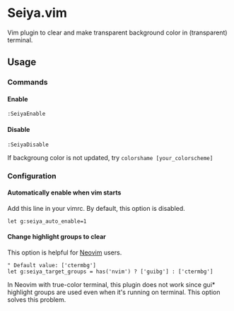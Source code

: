 Seiya.vim
=========

Vim plugin to clear and make transparent background color in (transparent) terminal.

## Usage

### Commands

#### Enable

`:SeiyaEnable`

#### Disable

`:SeiyaDisable`

If backgroung color is not updated, try `colorshame [your_colorscheme]`

### Configuration

#### Automatically enable when vim starts

Add this line in your vimrc. By default, this option is disabled.

```vim
let g:seiya_auto_enable=1
```

#### Change highlight groups to clear

This option is helpful for [Neovim](https://neovim.io/) users.

```vim
" Default value: ['ctermbg']
let g:seiya_target_groups = has('nvim') ? ['guibg'] : ['ctermbg']
```

In Neovim with true-color terminal, this plugin does not work since gui\* highlight groups are used even when it's running on terminal. This option solves this problem.
